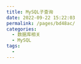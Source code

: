 ```yaml
---
title: MySQL子查询
date: 2022-09-22 15:22:03
permalink: /pages/bd48ac/
categories:
  - 数据库相关
  - MySQL
tags:
  - 
---
```

